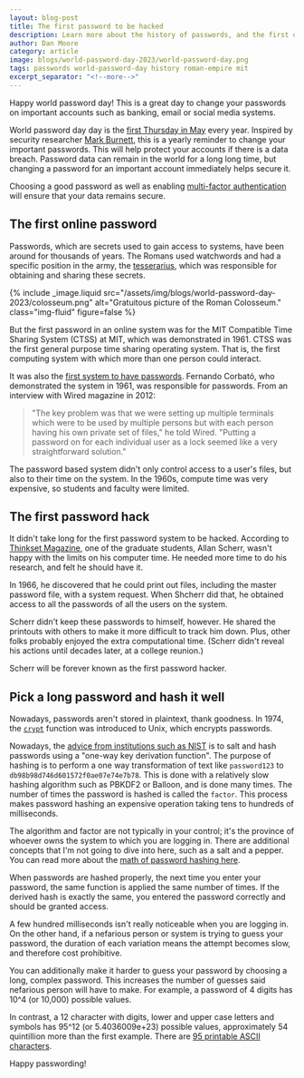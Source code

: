 ```yaml
---
layout: blog-post
title: The first password to be hacked
description: Learn more about the history of passwords, and the first one which was hacked.
author: Dan Moore
category: article
image: blogs/world-password-day-2023/world-password-day.png
tags: passwords world-password-day history roman-empire mit
excerpt_separator: "<!--more-->"
---
```


Happy world password day! This is a great day to change your passwords on important accounts such as banking, email or social media systems.

<!--more-->

World password day day is the [first Thursday in May](https://nationaldaycalendar.com/world-password-day-first-thursday-in-may/) every year. Inspired by security researcher [Mark Burnett](https://xato.net/), this is a yearly reminder to change your important passwords. This will help protect your accounts if there is a data breach. Password data can remain in the world for a long long time, but changing a password for an important account immediately helps secure it.

Choosing a good password as well as enabling [multi-factor authentication](https://fusionauth.io/learn/expert-advice/authentication/multi-factor-authentication) will ensure that your data remains secure.

## The first online password

Passwords, which are secrets used to gain access to systems, have been around for thousands of years. The Romans used watchwords and had a specific position in the army, the [tesserarius](https://en.wikipedia.org/wiki/Tesserarius), which was responsible for obtaining and sharing these secrets.

{% include _image.liquid src="/assets/img/blogs/world-password-day-2023/colosseum.png" alt="Gratuitous picture of the Roman Colosseum." class="img-fluid" figure=false %}

But the first password in an online system was for the MIT Compatible Time Sharing System (CTSS) at MIT, which was demonstrated in 1961. CTSS was the first general purpose time sharing operating system. That is, the first computing system with which more than one person could interact.

It was also the [first system to have passwords](https://www.wired.com/2012/01/computer-password/). Fernando Corbató, who demonstrated the system in 1961, was responsible for passwords. From an interview with Wired magazine in 2012:

> "The key problem was that we were setting up multiple terminals which were to be used by multiple persons but with each person having his own private set of files," he told Wired. "Putting a password on for each individual user as a lock seemed like a very straightforward solution."

The password based system didn't only control access to a user's files, but also to their time on the system. In the 1960s, compute time was very expensive, so students and faculty were limited.

## The first password hack

It didn't take long for the first password system to be hacked. According to [Thinkset Magazine](https://thinksetmag.com/issue-6/the-case-of-the-purloined-password), one of the graduate students, Allan Scherr, wasn't happy with the limits on his computer time. He needed more time to do his research, and felt he should have it.

In 1966, he discovered that he could print out files, including the master password file, with a system request. When Shcherr did that, he obtained access to all the passwords of all the users on the system.

Scherr didn't keep these passwords to himself, however. He shared the printouts with others to make it more difficult to track him down. Plus, other folks probably enjoyed the extra computational time. (Scherr didn't reveal his actions until decades later, at a college reunion.)

Scherr will be forever known as the first password hacker.

## Pick a long password and hash it well

Nowadays, passwords aren't stored in plaintext, thank goodness. In 1974, the [`crypt`](https://www.man7.org/linux/man-pages/man3/crypt.3.html) function was introduced to Unix, which encrypts passwords.

Nowadays, the [advice from institutions such as NIST](https://pages.nist.gov/800-63-3/sp800-63b.html#sec5) is to salt and hash passwords using a "one-way key derivation function". The purpose of hashing is to perform a one way transformation of text like `password123` to `db98b98d746d601572f0ae07e74e7b78`. This is done with a relatively slow hashing algorithm such as PBKDF2 or Balloon, and is done many times. The number of times the password is hashed is called the `factor`. This process makes password hashing an expensive operation taking tens to hundreds of milliseconds. 

The algorithm and factor are not typically in your control; it's the province of whoever owns the system to which you are logging in. There are additional concepts that I'm not going to dive into here, such as a salt and a pepper. You can read more about the [math of password hashing here](/learn/expert-advice/security/math-of-password-hashing-algorithms-entropy).
 
When passwords are hashed properly, the next time you enter your password, the same function is applied the same number of times. If the derived hash is exactly the same, you entered the password correctly and should be granted access.

A few hundred milliseconds isn't really noticeable when you are logging in. On the other hand, if a nefarious person or system is trying to guess your password, the duration of each variation means the attempt becomes slow, and therefore cost prohibitive.

You can additionally make it harder to guess your password by choosing a long, complex password. This increases the number of guesses said nefarious person will have to make. For example, a password of 4 digits has 10^4 (or 10,000) possible values.

In contrast, a 12 character with digits, lower and upper case letters and symbols has 95^12 (or 5.4036009e+23) possible values, approximately 54 quintillion more than the first example. There are [95 printable ASCII characters](https://www.ascii-code.com/characters/printable-characters).

Happy passwording!

